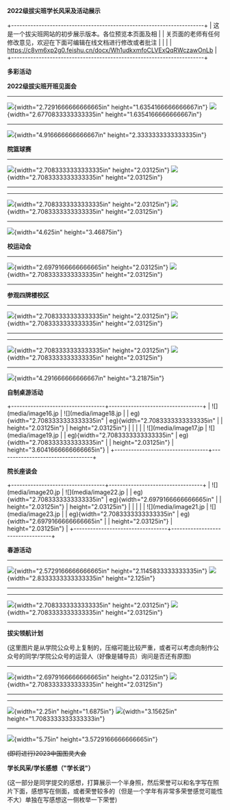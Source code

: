 **2022级拔尖班学长风采及活动展示**

+----------------------------------------------------------------------+
| 这是一个拔尖班网站的初步展示版本。各位预览本页面及相                 |
| 关页面的老师有任何修改意见，欢迎在下面可编辑在线文档进行修改或者批注 |
|                                                                      |
| https://c8vm6xp2g0.feishu.cn/docx/Wh1udkxmfoCLVExQqRWczawOnLb        |
+----------------------------------------------------------------------+

**多彩活动**

**2022级拔尖班开班见面会**

  ------------------------------------------------------------------------------------ ------------------------------------------------------------------------------------
  ![](media/image1.jpeg){width="2.7291666666666665in" height="1.6354166666666667in"}   ![](media/image2.jpeg){width="2.6770833333333335in" height="1.6354166666666667in"}
  ------------------------------------------------------------------------------------ ------------------------------------------------------------------------------------

![](media/image3.jpeg){width="4.916666666666667in"
height="2.3333333333333335in"}

**院篮球赛**

  ------------------------------------------------------------------------- -------------------------------------------------------------------------
  ![](media/image4.jpeg){width="2.7083333333333335in" height="2.03125in"}   ![](media/image5.jpeg){width="2.7083333333333335in" height="2.03125in"}
  ------------------------------------------------------------------------- -------------------------------------------------------------------------

  ------------------------------------------------------------------------- -------------------------------------------------------------------------
  ![](media/image6.jpeg){width="2.7083333333333335in" height="2.03125in"}   ![](media/image7.jpeg){width="2.7083333333333335in" height="2.03125in"}
  ------------------------------------------------------------------------- -------------------------------------------------------------------------

![](media/image8.jpeg){width="4.625in" height="3.46875in"}

**校运动会**

  ------------------------------------------------------------------------- --------------------------------------------------------------------------
  ![](media/image9.jpeg){width="2.6979166666666665in" height="2.03125in"}   ![](media/image10.jpeg){width="2.7083333333333335in" height="2.03125in"}
  ------------------------------------------------------------------------- --------------------------------------------------------------------------

**参观四牌楼校区**

  -------------------------------------------------------------------------- --------------------------------------------------------------------------
  ![](media/image11.jpeg){width="2.7083333333333335in" height="2.03125in"}   ![](media/image12.jpeg){width="2.7083333333333335in" height="2.03125in"}
  -------------------------------------------------------------------------- --------------------------------------------------------------------------

  -------------------------------------------------------------------------- --------------------------------------------------------------------------
  ![](media/image13.jpeg){width="2.7083333333333335in" height="2.03125in"}   ![](media/image14.jpeg){width="2.7083333333333335in" height="2.03125in"}
  -------------------------------------------------------------------------- --------------------------------------------------------------------------

![](media/image15.jpeg){width="4.291666666666667in" height="3.21875in"}

**自制桌游活动**

+----------------------------------+----------------------------------+
| ![](media/image16.jp             | ![](media/image18.jp             |
| eg){width="2.7083333333333335in" | eg){width="2.7083333333333335in" |
| height="2.03125in"}              | height="2.03125in"}              |
|                                  |                                  |
| ![](media/image17.jp             | ![](media/image19.jp             |
| eg){width="2.7083333333333335in" | eg){width="2.7083333333333335in" |
| height="2.03125in"}              | height="3.6041666666666665in"}   |
+----------------------------------+----------------------------------+

**院长座谈会**

+----------------------------------+----------------------------------+
| ![](media/image20.jp             | ![](media/image22.jp             |
| eg){width="2.7083333333333335in" | eg){width="2.6979166666666665in" |
| height="2.03125in"}              | height="2.03125in"}              |
|                                  |                                  |
| ![](media/image21.jp             | ![](media/image23.jp             |
| eg){width="2.7083333333333335in" | eg){width="2.6979166666666665in" |
| height="2.03125in"}              | height="2.03125in"}              |
+----------------------------------+----------------------------------+

**春游活动**

  ------------------------------------------------------------------------------------- ------------------------------------------------------------------------
  ![](media/image24.jpeg){width="2.5729166666666665in" height="2.1145833333333335in"}   ![](media/image25.jpeg){width="2.8333333333333335in" height="2.125in"}
  ------------------------------------------------------------------------------------- ------------------------------------------------------------------------

  -------------------------------------------------------------------------- --------------------------------------------------------------------------
  ![](media/image26.jpeg){width="2.7083333333333335in" height="2.03125in"}   ![](media/image27.jpeg){width="2.7083333333333335in" height="2.03125in"}
  -------------------------------------------------------------------------- --------------------------------------------------------------------------

**拔尖领航计划**

(这里图片是从学院公众号上复制的，压缩可能比较严重，或者可以考虑向制作公众号的同学/学院公众号的运营人（好像是辅导员）询问是否还有原图)

  -------------------------------------------------------------------------- --------------------------------------------------------------------------
  ![](media/image28.jpeg){width="2.6979166666666665in" height="2.03125in"}   ![](media/image29.jpeg){width="2.7083333333333335in" height="2.03125in"}
  -------------------------------------------------------------------------- --------------------------------------------------------------------------

  ----------------------------------------------------------- --------------------------------------------------------------------------
  ![](media/image30.jpeg){width="2.25in" height="1.6875in"}   ![](media/image31.jpeg){width="3.15625in" height="1.7083333333333333in"}
  ----------------------------------------------------------- --------------------------------------------------------------------------

![](media/image32.jpeg){width="5.75in" height="3.5729166666666665in"}

~~(即将进行)2023中国图灵大会~~

**学长风采/学长感想（"学长说"）**

(这一部分是同学提交的感想，打算展示一个半身照，然后荣誉可以和名字写在照片下面，感想写在侧面，或者荣誉较多的（但是一个学年有非常多荣誉感觉可能性不大）单独在写感想这一侧枚举一下荣誉)
